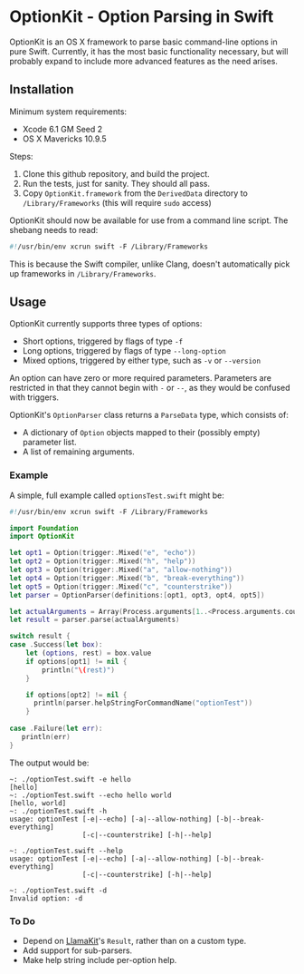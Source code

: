OptionKit - Option Parsing in Swift
=========

OptionKit is an OS X framework to parse basic command-line options in pure Swift. Currently,
it has the most basic functionality necessary, but will probably expand to include more
advanced features as the need arises.

## Installation

Minimum system requirements:

* Xcode 6.1 GM Seed 2
* OS X Mavericks 10.9.5

Steps:

1. Clone this github repository, and build the project.
1. Run the tests, just for sanity. They should all pass.
1. Copy `OptionKit.framework` from the `DerivedData` directory to `/Library/Frameworks`
  (this will require `sudo` access)

OptionKit should now be available for use from a command line script. The shebang needs
to read:

```swift
#!/usr/bin/env xcrun swift -F /Library/Frameworks
```
This is because the Swift compiler, unlike Clang, doesn't automatically pick up frameworks in
`/Library/Frameworks`.

## Usage

OptionKit currently supports three types of options:

* Short options, triggered by flags of type `-f`
* Long options, triggered by flags of type `--long-option`
* Mixed options, triggered by either type, such as `-v` or `--version`

An option can have zero or more required parameters. Parameters are restricted
in that they cannot begin with `-` or `--`, as they would be confused with triggers.

OptionKit's `OptionParser` class returns a `ParseData` type, which consists of:

* A dictionary of `Option` objects mapped to their (possibly empty) parameter list.
* A list of remaining arguments.

### Example

A simple, full example called `optionsTest.swift` might be:

```swift
#!/usr/bin/env xcrun swift -F /Library/Frameworks

import Foundation
import OptionKit

let opt1 = Option(trigger:.Mixed("e", "echo"))
let opt2 = Option(trigger:.Mixed("h", "help"))
let opt3 = Option(trigger:.Mixed("a", "allow-nothing"))
let opt4 = Option(trigger:.Mixed("b", "break-everything"))
let opt5 = Option(trigger:.Mixed("c", "counterstrike"))
let parser = OptionParser(definitions:[opt1, opt3, opt4, opt5])

let actualArguments = Array(Process.arguments[1..<Process.arguments.count])
let result = parser.parse(actualArguments)

switch result {
case .Success(let box):
    let (options, rest) = box.value
    if options[opt1] != nil {
        println("\(rest)")
    }

    if options[opt2] != nil {
      println(parser.helpStringForCommandName("optionTest"))
    }
    
case .Failure(let err):
   println(err)
}
```

The output would be:

```
~: ./optionTest.swift -e hello
[hello]
~: ./optionTest.swift --echo hello world
[hello, world]
~: ./optionTest.swift -h
usage: optionTest [-e|--echo] [-a|--allow-nothing] [-b|--break-everything]
                  [-c|--counterstrike] [-h|--help]

~: ./optionTest.swift --help
usage: optionTest [-e|--echo] [-a|--allow-nothing] [-b|--break-everything]
                  [-c|--counterstrike] [-h|--help]

~: ./optionTest.swift -d
Invalid option: -d
```

### To Do

* Depend on [LlamaKit][]'s `Result`, rather than on a custom type.
* Add support for sub-parsers.
* Make help string include per-option help.

[LlamaKit]:https://github.com/LlamaKit/LlamaKit
